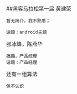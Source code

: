 ##黑客马拉松第一届
黄建荣

```
暂无简介，我不熟悉；

话题：android主题
```

张冰锋，陈燕华

```
搞趣，产品经理
话题：产品经理
```

还有一组算法
```
但不认识
```